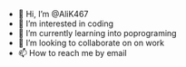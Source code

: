- 👋 Hi, I’m @AliK467
- 👀 I’m interested in coding 
- 🌱 I’m currently learning into poprograming
- 💞️ I’m looking to collaborate on on work
- 📫 How to reach me by email

<!---
AliK467/AliK467 is a ✨ special ✨ repository because its `README.md` (this file) appears on your GitHub profile.
You can click the Preview link to take a look at your changes.
--->
